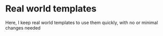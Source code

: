 # Real world templates

Here, I keep real world templates to use them quickly, with no or minimal changes needed

